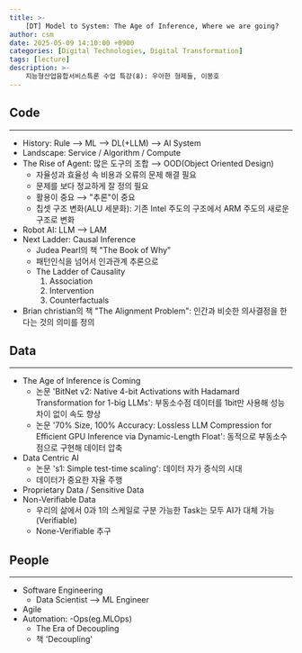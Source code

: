 ```yaml
---
title: >-
    [DT] Model to System: The Age of Inference, Where we are going?
author: csm
date: 2025-05-09 14:10:00 +0900
categories: [Digital Technologies, Digital Transformation]
tags: [lecture]
description: >-
    지능형산업융합서비스특론 수업 특강(8): 우아한 형제들, 이봉호
---
```


## Code
---
- History: Rule ⟶ ML ⟶ DL(+LLM) ⟶ AI System
- Landscape: Service / Algorithm / Compute
- The Rise of Agent: 많은 도구의 조합 ⟶ OOD(Object Oriented Design)
    - 자율성과 효율성 속 비용과 오류의 문제 해결 필요
    - 문제를 보다 정교하게 잘 정의 필요
    - 활용이 중요 ⟶ "추론"이 중요
    - 칩셋 구조 변화(ALU 세분화): 기존 Intel 주도의 구조에서 ARM 주도의 새로운 구조로 변화
- Robot AI: LLM ⟶ LAM
- Next Ladder: Causal Inference
    - Judea Pearl의 책 "The Book of Why"
    - 패턴인식을 넘어서 인과관계 추론으로
    - The Ladder of Causality
        1. Association
        2. Intervention
        3. Counterfactuals
- Brian christian의 책 "The Alignment Problem": 인간과 비슷한 의사결정을 한다는 것의 의미를 정의

## Data
---
- The Age of Inference is Coming
    - 논문 'BitNet v2: Native 4-bit Activations with Hadamard Transformation for 1-big LLMs': 부동소수점 데이터를 1bit만 사용해 성능 차이 없이 속도 향상
    - 논문 '70% Size, 100% Accuracy: Lossless LLM Compression for Efficient GPU Inference via Dynamic-Length Float': 동적으로 부동소수점으로 구현해 데이터 압축
- Data Centric AI
    - 논문 's1: Simple test-time scaling': 데이터 자가 증식의 시대
    - 데이터가 중요한 자율 주행
- Proprietary Data / Sensitive Data
- Non-Verifiable Data
    - 우리의 삶에서 0과 1의 스케일로 구분 가능한 Task는 모두 AI가 대체 가능 (Verifiable)
    - None-Verifiable 추구

## People
---
- Software Engineering
    - Data Scientist ⟶ ML Engineer
- Agile
- Automation: -Ops(eg.MLOps)
    - The Era of Decoupling
    - 책 'Decoupling'